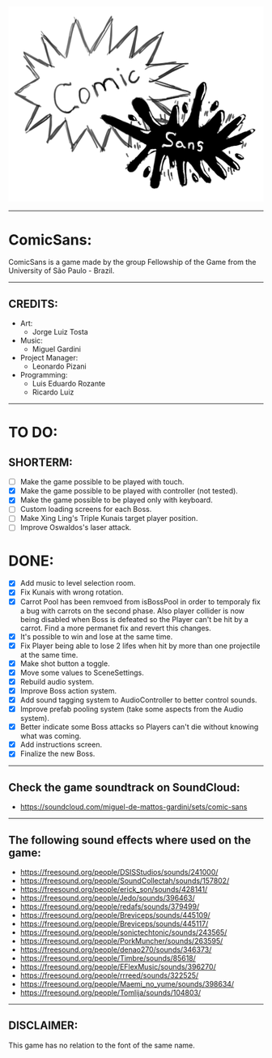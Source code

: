 ![ComicSans Logo](https://github.com/FellowshipOfTheGame/comic-sans/blob/cabral/ComicSans/Assets/Sprites/UI/Logo.png)

---

# ComicSans:

ComicSans is a game made by the group Fellowship of the Game from the University of São Paulo - Brazil.

---

## CREDITS:

- Art:
    - Jorge Luiz Tosta
- Music: 
    - Miguel Gardini
- Project Manager:
    - Leonardo Pizani
- Programming:
    - Luis Eduardo Rozante 
    - Ricardo Luiz

---

# TO DO:

## SHORTERM:

- [ ] Make the game possible to be played with touch.
- [x] Make the game possible to be played with controller (not tested).
- [x] Make the game possible to be played only with keyboard.
- [ ] Custom loading screens for each Boss.
- [ ] Make Xing Ling's Triple Kunais target player position.
- [ ] Improve Oswaldos's laser attack.

# DONE:

- [x] Add music to level selection room.
- [x] Fix Kunais with wrong rotation.
- [x] Carrot Pool has been remvoed from isBossPool in order to temporaly fix a bug with carrots on the second phase. Also player collider is now being disabled when Boss is defeated so the Player can't be hit by a carrot. Find a more permanet fix and revert this changes.
- [x] It's possible to win and lose at the same time.
- [x] Fix Player being able to lose 2 lifes when hit by more than one projectile at the same time.
- [X] Make shot button a toggle.
- [X] Move some values to SceneSettings.
- [x] Rebuild audio system.
- [X] Improve Boss action system.
- [X] Add sound tagging system to AudioController to better control sounds.
- [X] Improve prefab pooling system (take some aspects from the Audio system).
- [x] Better indicate some Boss attacks so Players can't die without knowing what was coming.
- [x] Add instructions screen.
- [x] Finalize the new Boss.
  
---

## Check the game soundtrack on SoundCloud:

* https://soundcloud.com/miguel-de-mattos-gardini/sets/comic-sans

---

## The following sound effects where used on the game:

* https://freesound.org/people/DSISStudios/sounds/241000/
* https://freesound.org/people/SoundCollectah/sounds/157802/
* https://freesound.org/people/erick_son/sounds/428141/
* https://freesound.org/people/Jedo/sounds/396463/
* https://freesound.org/people/redafs/sounds/379499/
* https://freesound.org/people/Breviceps/sounds/445109/
* https://freesound.org/people/Breviceps/sounds/445117/
* https://freesound.org/people/sonictechtonic/sounds/243565/
* https://freesound.org/people/PorkMuncher/sounds/263595/
* https://freesound.org/people/denao270/sounds/346373/
* https://freesound.org/people/Timbre/sounds/85618/
* https://freesound.org/people/EFlexMusic/sounds/396270/
* https://freesound.org/people/rrreed/sounds/322525/
* https://freesound.org/people/Maemi_no_yume/sounds/398634/
* https://freesound.org/people/Tomlija/sounds/104803/

---

## DISCLAIMER: 
This game has no relation to the font of the same name.